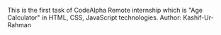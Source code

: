 This is the first task of CodeAlpha Remote internship which is "Age Calculator" in HTML, CSS, JavaScript technologies.
Author: Kashif-Ur-Rahman
